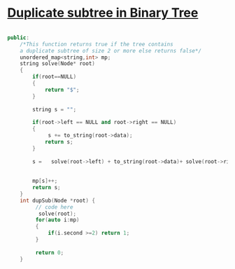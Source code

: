 <h1><a href="https://practice.geeksforgeeks.org/problems/duplicate-subtree-in-binary-tree/1">Duplicate subtree in Binary Tree</a></h1>

```cpp

public:
    /*This function returns true if the tree contains 
    a duplicate subtree of size 2 or more else returns false*/
    unordered_map<string,int> mp;
    string solve(Node* root)
    {
        if(root==NULL)
        {
            return "$";
        }
        
        string s = "";
        
        if(root->left == NULL and root->right == NULL)
        {
             s += to_string(root->data);
            return s;
        }
        
        s =   solve(root->left) + to_string(root->data)+ solve(root->right);
    
        
        mp[s]++;
        return s;
    }
    int dupSub(Node *root) {
         // code here
          solve(root);
         for(auto i:mp)
         {
             if(i.second >=2) return 1;
         }
         
         return 0;
    }
```
